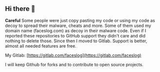 ## Hi there 👋

**Careful** Some people were just copy pasting my code or using my code as decoy to spread their malware, cheats and more. Some of them used my domain name (faceslog.com) as decoy in their malware code. Even if I reported these repositories to GitHub support they didn't care and did nothing to delete those. Since then I moved to Gitlab. Support is better, almost all needed features are free. 

My Gitlab: [https://gitlab.com/faceslog](https://gitlab.com/faceslog)

I will keep Github for forks and to contribute to open source projects.
